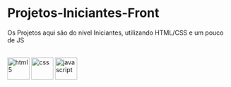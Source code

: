 # Projetos-Iniciantes-Front
Os Projetos aqui são do nível Iniciantes, utilizando HTML/CSS e um pouco de JS

<div style="display: inline-block;"><br>
    <img alt="html5" height="50" width="50" src="https://cdn.jsdelivr.net/gh/devicons/devicon/icons/html5/html5-original-wordmark.svg"/>
    <img alt="css" height="50" width="50" src="https://cdn.jsdelivr.net/gh/devicons/devicon/icons/css3/css3-original-wordmark.svg" />
    <img alt="javascript" height="50" width="50" src="https://cdn.jsdelivr.net/gh/devicons/devicon/icons/javascript/javascript-original.svg" />      
</div>
